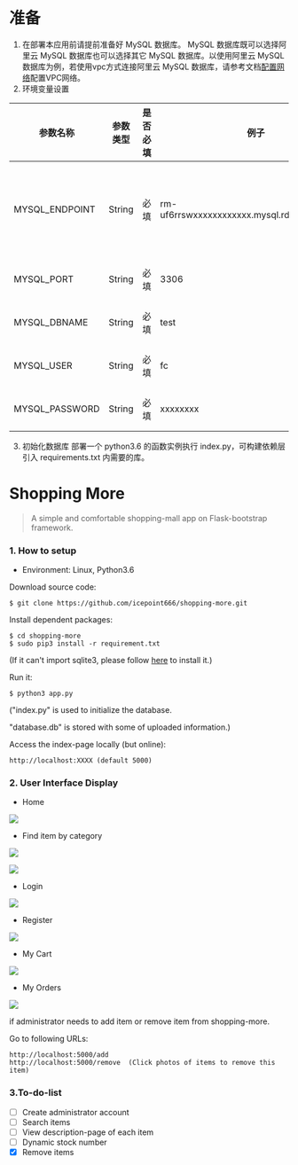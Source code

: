 # 准备
1. 在部署本应用前请提前准备好 MySQL 数据库。
MySQL 数据库既可以选择阿里云 MySQL 数据库也可以选择其它 MySQL 数据库。以使用阿里云 MySQL 数据库为例，若使用vpc方式连接阿里云 MySQL 数据库，请参考文档[配置网络](https://help.aliyun.com/document_detail/84514.html)配置VPC网络。
2. 环境变量设置

| 参数名称 | 参数类型 | 是否必填 | 例子 |   参数含义 | 
| --- |  --- |  --- | --- | --- |
| MYSQL_ENDPOINT | String | 必填 | rm-uf6rrswxxxxxxxxxxxx.mysql.rds.aliyuncs.com |   数据库网址，用于连接数据库 |
| MYSQL_PORT | String | 必填 | 3306 |   数据库端口 | 
| MYSQL_DBNAME | String | 必填 | test |   数据库名称 | 
| MYSQL_USER | String | 必填 | fc |   数据库用户名 |  
| MYSQL_PASSWORD | String | 必填 | xxxxxxxx |   数据库密码 |  
3. 初始化数据库
部署一个 python3.6 的函数实例执行 index.py，可构建依赖层引入 requirements.txt 内需要的库。

# Shopping More
> A simple and comfortable shopping-mall app on Flask-bootstrap framework.
### 1. How to setup
- Environment: Linux, Python3.6

Download source code: 
```shell
$ git clone https://github.com/icepoint666/shopping-more.git
```
Install dependent packages:
```shell
$ cd shopping-more
$ sudo pip3 install -r requirement.txt
```
(If it can't import sqlite3, please follow [here](https://icepoint666.github.io/2019/02/12/sqlite3-install/) to install it.)

Run it:
```shell
$ python3 app.py
```
("index.py" is used to initialize the database.

"database.db" is stored with some of uploaded information.)

Access the index-page locally (but online):
```
http://localhost:XXXX (default 5000)
```

### 2. User Interface Display

- Home

![](__pics/home.png)

- Find item by category

![](__pics/category.png)

![](__pics/basketball.png)

- Login

![](__pics/login.png)

- Register

![](__pics/register.png)

- My Cart

![](__pics/cart.png)

- My Orders

![](__pics/order.png)

if administrator needs to add item or remove item from shopping-more.

Go to following URLs:
```buildoutcfg
http://localhost:5000/add
http://localhost:5000/remove  (Click photos of items to remove this item)
```

### 3.To-do-list
- [ ] Create administrator account
- [ ] Search items
- [ ] View description-page of each item
- [ ] Dynamic stock number
- [x] Remove items

